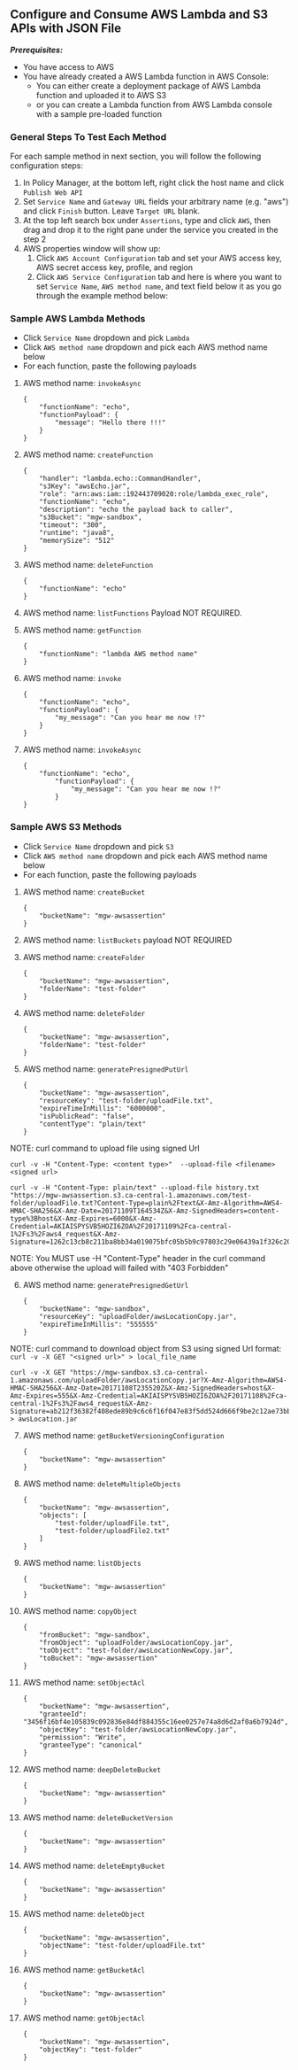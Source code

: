 ## Configure and Consume AWS Lambda and S3 APIs with JSON File

**_Prerequisites:_**
- You have access to AWS
- You have already created a AWS Lambda function in AWS Console:
    - You can either create a deployment package of AWS Lambda function and uploaded it to AWS S3
    - or you can create a Lambda function from AWS Lambda console with a sample pre-loaded function


### General Steps To Test Each Method

For each sample method in next section, you will follow the following configuration steps:
1. In Policy Manager, at the bottom left, right click the host name and click ```Publish Web API```
2. Set ```Service Name``` and ```Gateway URL``` fields your arbitrary name (e.g. "aws") and click ```Finish``` button. Leave ```Target URL``` blank.
3. At the top left search box under ```Assertions```, type and click ```AWS```, then drag and drop it to the right pane under the service you created in the step 2
4. AWS properties window will show up: 
    1. Click ```AWS Account Configuration``` tab and set your AWS access key, AWS secret access key, profile, and region
    2. Click ```AWS Service Configuration``` tab and here is where you want to set ```Service Name```, ```AWS method name```, and text field below it as you go through the example method below:

### Sample AWS Lambda Methods
- Click ```Service Name``` dropdown and pick ```Lambda```
- Click ```AWS method name``` dropdown and pick each AWS method name below
- For each function, paste the following payloads

1. AWS method name: ```invokeAsync```
    ```
    {
        "functionName": "echo",
        "functionPayload": {
            "message": "Hello there !!!"
        }
    }
    ```

2. AWS method name: ```createFunction```
    ```
    {
        "handler": "lambda.echo::CommandHandler",
        "s3Key": "awsEcho.jar",
        "role": "arn:aws:iam::192443709020:role/lambda_exec_role",
        "functionName": "echo",
        "description": "echo the payload back to caller",
        "s3Bucket": "mgw-sandbox",
        "timeout": "300",
        "runtime": "java8",
        "memorySize": "512"
    }
    ```

3. AWS method name: ```deleteFunction```
    ```
    {
        "functionName": "echo"
    }
    ```

4. AWS method name: ```listFunctions```
Payload NOT REQUIRED.

5. AWS method name: ```getFunction```
    ```
    {
        "functionName": "lambda AWS method name"
    }
    ```

6. AWS method name: ```invoke```
    ```
    {
        "functionName": "echo",
        "functionPayload": {
            "my_message": "Can you hear me now !?"
        }
    }
    ```

7. AWS method name:  ```invokeAsync```
    ```
    {
        "functionName": "echo",
            "functionPayload": {
                "my_message": "Can you hear me now !?"
            }
    }
    ```

### Sample AWS S3 Methods
- Click ```Service Name``` dropdown and pick ```S3```
- Click ```AWS method name``` dropdown and pick each AWS method name below
- For each function, paste the following payloads


1. AWS method name:  ```createBucket```
    ```
    {
        "bucketName": "mgw-awsassertion"
    }
    ```

2. AWS method name:  ```listBuckets```
payload NOT REQUIRED

3. AWS method name:  ```createFolder```
    ```
    {
        "bucketName": "mgw-awsassertion",
        "folderName": "test-folder"
    }
    ```

4. AWS method name: ```deleteFolder```
    ```
    {
        "bucketName": "mgw-awsassertion",
        "folderName": "test-folder"
    }
    ```

5. AWS method name: ```generatePresignedPutUrl```
    ```
    {
        "bucketName": "mgw-awsassertion",
        "resourceKey": "test-folder/uploadFile.txt",
        "expireTimeInMillis": "6000000",
        "isPublicRead": "false",
        "contentType": "plain/text"
    }
    ```

NOTE:
	curl command to upload file using signed Url

	curl -v -H "Content-Type: <content type>"  --upload-file <filename> <signed url>

	curl -v -H "Content-Type: plain/text" --upload-file history.txt
    "https://mgw-awsassertion.s3.ca-central-1.amazonaws.com/test-folder/uploadFile.txt?Content-Type=plain%2Ftext&X-Amz-Algorithm=AWS4-HMAC-SHA256&X-Amz-Date=20171109T164534Z&X-Amz-SignedHeaders=content-type%3Bhost&X-Amz-Expires=6000&X-Amz-Credential=AKIAISPYSVB5HOZI6ZOA%2F20171109%2Fca-central-1%2Fs3%2Faws4_request&X-Amz-Signature=1262c13cb8c211ba8bb34a019075bfc05b5b9c97803c29e06439a1f326c20265"

NOTE:
You MUST use -H "Content-Type" header in the curl command above otherwise the upload will failed with "403 Forbidden"

6. AWS method name: ```generatePresignedGetUrl```
    ```
    {
        "bucketName": "mgw-sandbox",
        "resourceKey": "uploadFolder/awsLocationCopy.jar",
        "expireTimeInMillis": "555555"
    }
    ```

NOTE:
	curl command to download object from S3 using signed Url
	format:  ```curl -v -X GET "<signed url>" > local_file_name```

    curl -v -X GET "https://mgw-sandbox.s3.ca-central-1.amazonaws.com/uploadFolder/awsLocationCopy.jar?X-Amz-Algorithm=AWS4-HMAC-SHA256&X-Amz-Date=20171108T235520Z&X-Amz-SignedHeaders=host&X-Amz-Expires=555&X-Amz-Credential=AKIAISPYSVB5HOZI6ZOA%2F20171108%2Fca-central-1%2Fs3%2Faws4_request&X-Amz-Signature=ab212f36382f408ede89b9c6c6f16f047e83f5dd524d666f9be2c12ae73bb201" > awsLocation.jar


7. AWS method name: ```getBucketVersioningConfiguration```
    ```
    {
        "bucketName": "mgw-awsassertion"
    }
    ```

8. AWS method name: ```deleteMultipleObjects```
    ```
    {
        "bucketName": "mgw-awsassertion",
        "objects": [
            "test-folder/uploadFile.txt",
            "test-folder/uploadFile2.txt"
        ]
    }
    ```

9. AWS method name: ```listObjects```
    ```
    {
        "bucketName": "mgw-awsassertion"
    }
    ```

10. AWS method name: ```copyObject```
    ```
    {
        "fromBucket": "mgw-sandbox",
        "fromObject": "uploadFolder/awsLocationCopy.jar",
        "toObject": "test-folder/awsLocationNewCopy.jar",
        "toBucket": "mgw-awsassertion"
    }
    ```

11. AWS method name: ```setObjectAcl```
    ```
    {
        "bucketName": "mgw-awsassertion",
        "granteeId": "3456f16bf4e105839c092836e84df884355c16ee0257e74a8d6d2af0a6b7924d",
        "objectKey": "test-folder/awsLocationNewCopy.jar",
        "permission": "Write",
        "granteeType": "canonical"
    }
    ```

12. AWS method name:  ```deepDeleteBucket```
    ```
    {
        "bucketName": "mgw-awsassertion"
    }
    ```

13. AWS method name:  ```deleteBucketVersion```
    ```
    {
        "bucketName": "mgw-awsassertion"
    }
    ```

14. AWS method name: ```deleteEmptyBucket```
    ```
    {
        "bucketName": "mgw-awsassertion"
    }
    ```

15. AWS method name: ```deleteObject```
    ```
    {
        "bucketName": "mgw-awsassertion",
        "objectName": "test-folder/uploadFile.txt"
    }
    ```

16. AWS method name: ```getBucketAcl```
    ```
    {
        "bucketName": "mgw-awsassertion"
    }
    ```

17. AWS method name: ```getObjectAcl```
    ```
    {
        "bucketName": "mgw-awsassertion",
        "objectKey": "test-folder"
    }
    ```